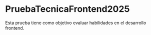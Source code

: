 # PruebaTecnicaFrontend2025
Esta prueba tiene como objetivo evaluar habilidades en el desarrollo frontend.
